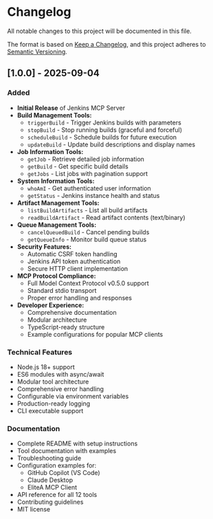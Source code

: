 # Changelog

All notable changes to this project will be documented in this file.

The format is based on [Keep a Changelog](https://keepachangelog.com/en/1.0.0/),
and this project adheres to [Semantic Versioning](https://semver.org/spec/v2.0.0.html).

## [1.0.0] - 2025-09-04

### Added

-   **Initial Release** of Jenkins MCP Server
-   **Build Management Tools:**
    -   `triggerBuild` - Trigger Jenkins builds with parameters
    -   `stopBuild` - Stop running builds (graceful and forceful)
    -   `scheduleBuild` - Schedule builds for future execution
    -   `updateBuild` - Update build descriptions and display names
-   **Job Information Tools:**
    -   `getJob` - Retrieve detailed job information
    -   `getBuild` - Get specific build details
    -   `getJobs` - List jobs with pagination support
-   **System Information Tools:**
    -   `whoAmI` - Get authenticated user information
    -   `getStatus` - Jenkins instance health and status
-   **Artifact Management Tools:**
    -   `listBuildArtifacts` - List all build artifacts
    -   `readBuildArtifact` - Read artifact contents (text/binary)
-   **Queue Management Tools:**
    -   `cancelQueuedBuild` - Cancel pending builds
    -   `getQueueInfo` - Monitor build queue status
-   **Security Features:**
    -   Automatic CSRF token handling
    -   Jenkins API token authentication
    -   Secure HTTP client implementation
-   **MCP Protocol Compliance:**
    -   Full Model Context Protocol v0.5.0 support
    -   Standard stdio transport
    -   Proper error handling and responses
-   **Developer Experience:**
    -   Comprehensive documentation
    -   Modular architecture
    -   TypeScript-ready structure
    -   Example configurations for popular MCP clients

### Technical Features

-   Node.js 18+ support
-   ES6 modules with async/await
-   Modular tool architecture
-   Comprehensive error handling
-   Configurable via environment variables
-   Production-ready logging
-   CLI executable support

### Documentation

-   Complete README with setup instructions
-   Tool documentation with examples
-   Troubleshooting guide
-   Configuration examples for:
    -   GitHub Copilot (VS Code)
    -   Claude Desktop
    -   EliteA MCP Client
-   API reference for all 12 tools
-   Contributing guidelines
-   MIT license
